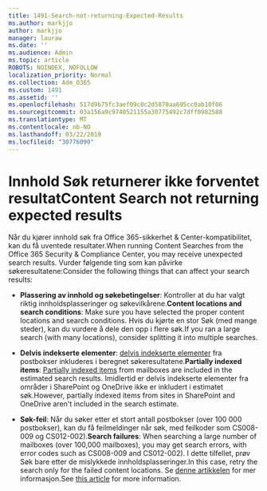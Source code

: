 ```yaml
---
title: 1491-Search-not-returning-Expected-Results
ms.author: markjjo
author: markjjo
manager: lauraw
ms.date: ''
ms.audience: Admin
ms.topic: article
ROBOTS: NOINDEX, NOFOLLOW
localization_priority: Normal
ms.collection: Adm_O365
ms.custom: 1491
ms.assetid: ''
ms.openlocfilehash: 517d9b75fc3aef09c0c2d5870aa695cc0ab10f06
ms.sourcegitcommit: 03a156a9c9740521155a30775492c7dff0982588
ms.translationtype: MT
ms.contentlocale: nb-NO
ms.lasthandoff: 03/22/2019
ms.locfileid: "30776090"
---
```

# <a name="content-search-not-returning-expected-results"></a><span data-ttu-id="a8b30-102">Innhold Søk returnerer ikke forventet resultat</span><span class="sxs-lookup"><span data-stu-id="a8b30-102">Content Search not returning expected results</span></span>

<span data-ttu-id="a8b30-103">Når du kjører innhold søk fra Office 365-sikkerhet & Center-kompatibilitet, kan du få uventede resultater.</span><span class="sxs-lookup"><span data-stu-id="a8b30-103">When running Content Searches from the Office 365 Security & Compliance Center, you may receive unexpected search results.</span></span> <span data-ttu-id="a8b30-104">Vurder følgende ting som kan påvirke søkeresultatene:</span><span class="sxs-lookup"><span data-stu-id="a8b30-104">Consider the following things that can affect your search results:</span></span>

- <span data-ttu-id="a8b30-105">**Plassering av innhold og søkebetingelser**: Kontroller at du har valgt riktig innholdsplasseringer og søkevilkårene.</span><span class="sxs-lookup"><span data-stu-id="a8b30-105">**Content locations and search conditions**: Make sure you have selected the proper content locations and search conditions.</span></span> <span data-ttu-id="a8b30-106">Hvis du kjørte en stor Søk (med mange steder), kan du vurdere å dele den opp i flere søk.</span><span class="sxs-lookup"><span data-stu-id="a8b30-106">If you ran a large search (with many locations), consider splitting it into multiple searches.</span></span>

- <span data-ttu-id="a8b30-107">**Delvis indekserte elementer**: [delvis indekserte elementer](https://docs.microsoft.com/office365/securitycompliance/partially-indexed-items-in-content-search) fra postbokser inkluderes i beregnet søkeresultatene.</span><span class="sxs-lookup"><span data-stu-id="a8b30-107">**Partially indexed items**:  [Partially indexed items](https://docs.microsoft.com/office365/securitycompliance/partially-indexed-items-in-content-search) from mailboxes are included in the estimated search results.</span></span> <span data-ttu-id="a8b30-108">Imidlertid er delvis indekserte elementer fra områder i SharePoint og OneDrive ikke er inkludert i estimatet søk.</span><span class="sxs-lookup"><span data-stu-id="a8b30-108">However, partially indexed items from sites in SharePoint and OneDrive aren't included in the search estimate.</span></span>

- <span data-ttu-id="a8b30-109">**Søk-feil**: Når du søker etter et stort antall postbokser (over 100 000 postbokser), kan du få feilmeldinger når søk, med feilkoder som CS008-009 og CS012-002).</span><span class="sxs-lookup"><span data-stu-id="a8b30-109">**Search failures**: When searching a large number of mailboxes (over 100,000 mailboxes), you may get search errors, with error codes such as CS008-009 and CS012-002).</span></span> <span data-ttu-id="a8b30-110">I dette tilfellet, prøv Søk bare etter de mislykkede innholdsplasseringer.</span><span class="sxs-lookup"><span data-stu-id="a8b30-110">In this case, retry the search only for the failed content locations.</span></span> <span data-ttu-id="a8b30-111">Se [denne artikkelen](https://docs.microsoft.com/office365/securitycompliance/retry-failed-content-search) for mer informasjon.</span><span class="sxs-lookup"><span data-stu-id="a8b30-111">See  [this article](https://docs.microsoft.com/office365/securitycompliance/retry-failed-content-search) for more information.</span></span>
